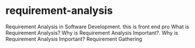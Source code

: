 # requirement-analysis
Requirement Analysis in Software Development.
this is front end pro 
What is Requirement Analysis?
Why is Requirement Analysis Important?.
Why is Requirement Analysis Important?
Requirement Gathering
